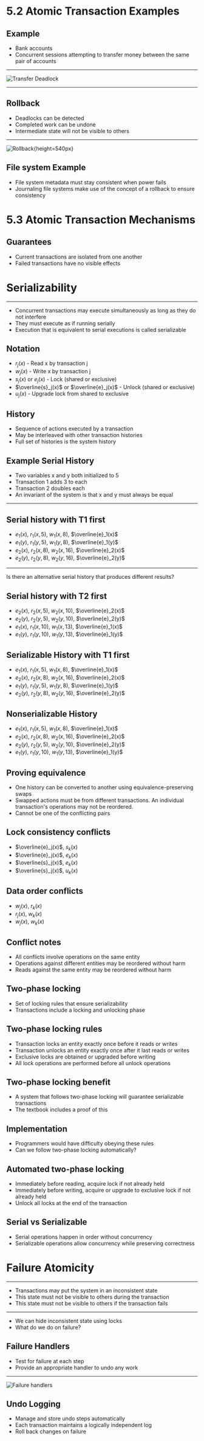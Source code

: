 5.2 Atomic Transaction Examples
===============================

Example
-------

- Bank accounts
- Concurrent sessions attempting to transfer money between the same pair of accounts

---

![Transfer Deadlock](media/5-2.png)

---

Rollback
--------

- Deadlocks can be detected
- Completed work can be undone
- Intermediate state will not be visible to others

---

![Rollback](media/5-3.png){height=540px}

File system Example
------------------

- File system metadata must stay consistent when power fails
- Journaling file systems make use of the concept of a rollback to ensure consistency

5.3 Atomic Transaction Mechanisms
=================================

Guarantees
----------

- Current transactions are isolated from one another
- Failed transactions have no visible effects

Serializability
===============

---

- Concurrent transactions may execute simultaneously as long as they do not interfere
- They must execute as if running serially
- Execution that is equivalent to serial executions is called serializable

Notation
--------

- $r_j(x)$ - Read x by transaction j
- $w_j(x)$ - Write x by transaction j
- $s_j(x)$ or $e_j(x)$ - Lock (shared or exclusive)
- $\overline{s}_j(x)$ or $\overline{e}_j(x)$ - Unlock (shared or exclusive)
- $u_j(x)$ - Upgrade lock from shared to exclusive

History
-------

- Sequence of actions executed by a transaction
- May be interleaved with other transaction histories
- Full set of histories is the system history

Example Serial History
----------------------

- Two variables x and y both initialized to 5
- Transaction 1 adds 3 to each
- Transaction 2 doubles each
- An invariant of the system is that x and y must always be equal

---

Serial history with T1 first
----------------------------

- $e_1(x)$, $r_1(x,5)$, $w_1(x,8)$, $\overline{e}_1(x)$
- $e_1(y)$, $r_1(y,5)$, $w_1(y,8)$, $\overline{e}_1(y)$
- $e_2(x)$, $r_2(x,8)$, $w_2(x,16)$, $\overline{e}_2(x)$
- $e_2(y)$, $r_2(y,8)$, $w_2(y,16)$, $\overline{e}_2(y)$

---

Is there an alternative serial history that produces different results?

Serial history with T2 first
----------------------------

- $e_2(x)$, $r_2(x,5)$, $w_2(x,10)$, $\overline{e}_2(x)$
- $e_2(y)$, $r_2(y,5)$, $w_2(y,10)$, $\overline{e}_2(y)$
- $e_1(x)$, $r_1(x,10)$, $w_1(x,13)$, $\overline{e}_1(x)$
- $e_1(y)$, $r_1(y,10)$, $w_1(y,13)$, $\overline{e}_1(y)$

Serializable History with T1 first
----------------------------------

- $e_1(x)$, $r_1(x,5)$, $w_1(x,8)$, $\overline{e}_1(x)$
- $e_2(x)$, $r_2(x,8)$, $w_2(x,16)$, $\overline{e}_2(x)$
- $e_1(y)$, $r_1(y,5)$, $w_1(y,8)$, $\overline{e}_1(y)$
- $e_2(y)$, $r_2(y,8)$, $w_2(y,16)$, $\overline{e}_2(y)$

Nonserializable History
--------------------

- $e_1(x)$, $r_1(x,5)$, $w_1(x,8)$, $\overline{e}_1(x)$
- $e_2(x)$, $r_2(x,8)$, $w_2(x,16)$, $\overline{e}_2(x)$
- $e_2(y)$, $r_2(y,5)$, $w_2(y,10)$, $\overline{e}_2(y)$
- $e_1(y)$, $r_1(y,10)$, $w_1(y,13)$, $\overline{e}_1(y)$

Proving equivalence
-------------------

- One history can be converted to another using equivalence-preserving swaps
- Swapped actions must be from different transactions. An individual transaction's operations may not be reordered.
- Cannot be one of the conflicting pairs

Lock consistency conflicts
--------------------------

- $\overline{e}_j(x)$, $s_k(x)$
- $\overline{e}_j(x)$, $e_k(x)$
- $\overline{s}_j(x)$, $e_k(x)$
- $\overline{s}_j(x)$, $u_k(x)$

Data order conflicts
--------------------

- $w_j(x)$, $r_k(x)$
- $r_j(x)$, $w_k(x)$
- $w_j(x)$, $w_k(x)$

Conflict notes
--------------

- All conflicts involve operations on the same entity
- Operations against different entities may be reordered without harm
- Reads against the same entity may be reordered without harm

Two-phase locking
-----------------

- Set of locking rules that ensure serializability
- Transactions include a locking and unlocking phase

Two-phase locking rules
-----------------------

- Transaction locks an entity exactly once before it reads or writes
- Transaction unlocks an entity exactly once after it last reads or writes
- Exclusive locks are obtained or upgraded before writing
- All lock operations are performed before all unlock operations

Two-phase locking benefit
-------------------------

- A system that follows two-phase locking will guarantee serializable transactions
- The textbook includes a proof of this

Implementation
--------------

- Programmers would have difficulty obeying these rules
- Can we follow two-phase locking automatically?

Automated two-phase locking
---------------------------

- Immediately before reading, acquire lock if not already held
- Immediately before writing, acquire or upgrade to exclusive lock if not already held
- Unlock all locks at the end of the transaction

Serial vs Serializable
----------------------

- Serial operations happen in order without concurrency
- Serializable operations allow concurrency while preserving correctness

Failure Atomicity
=================

---

- Transactions may put the system in an inconsistent state
- This state must not be visible to others during the transaction
- This state must not be visible to others if the transaction fails

---

- We can hide inconsistent state using locks
- What do we do on failure?

Failure Handlers
----------------

- Test for failure at each step
- Provide an appropriate handler to undo any work

---

![Failure handlers](media/5-9.png)

Undo Logging
------------

- Manage and store undo steps automatically
- Each transaction maintains a logically independent log
- Roll back changes on failure
